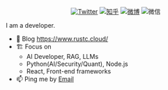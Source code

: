 <p align="center">
	<a href="https://img.shields.io/twitter/follow/ycjcl?label=Twitter&style=social"><img src="https://img.shields.io/twitter/follow/ycjcl?label=Twitter&style=social" alt="Twitter"></a>
	<a href="https://www.zhihu.com/people/ycjcl"><img src="https://img.shields.io/badge/知乎--_.svg?style=social&logo=zhihu" alt="知乎"></a>
	<a href="https://weibo.com/u/3125367857"><img src="https://img.shields.io/badge/Weibo--_.svg?style=social&logo=sina-weibo" alt="微博"></a>
	<span><img src="https://img.shields.io/badge/kylinJCL--_.svg?style=social&logo=wechat" alt="微信"></span>	
</p>


I am a developer.

- 🎨 Blog https://www.rustc.cloud/
- 🏗 Focus on
  - AI Developer, RAG, LLMs
  - Python(AI/Security/Quant), Node.js
  - React, Front-end frameworks
- 📫 Ping me by [Email](mailto:chaolinjin@gmail.com)
